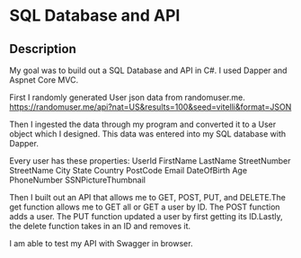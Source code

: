 # SQL Database and API

## Description
My goal was to build out a SQL Database and API in C#. I used Dapper and Aspnet Core MVC.

First I randomly generated User json data from randomuser.me.
https://randomuser.me/api?nat=US&results=100&seed=vitelli&format=JSON

Then I ingested the data through my program and converted it to a User object which I designed. This data was entered into my SQL database with Dapper.

Every user has these properties:
UserId
FirstName
LastName
StreetNumber
StreetName
City
State
Country
PostCode
Email
DateOfBirth
Age
PhoneNumber
SSNPictureThumbnail


Then I built out an API that allows me to GET, POST, PUT, and DELETE.The get function allows me to GET all or GET a user by ID. 
The POST function adds a user. The PUT function updated a user by first getting its ID.Lastly, the delete function takes in an ID and removes it.

I am able to test my API with Swagger in browser.
